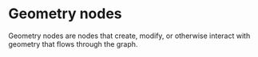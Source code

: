 # Geometry nodes


Geometry nodes are nodes that create, modify, or otherwise interact with geometry that flows through the graph.
